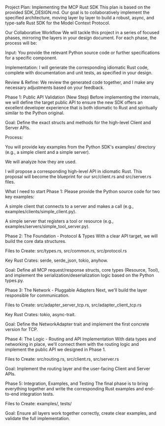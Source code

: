 Project Plan: Implementing the MCP Rust SDK
This plan is based on the provided SDK_DESIGN.md. Our goal is to collaboratively implement the specified architecture, moving layer by layer to build a robust, async, and type-safe Rust SDK for the Model Context Protocol.

Our Collaborative Workflow
We will tackle this project in a series of focused phases, mirroring the layers in your design document. For each phase, the process will be:

Input: You provide the relevant Python source code or further specifications for a specific component.

Implementation: I will generate the corresponding idiomatic Rust code, complete with documentation and unit tests, as specified in your design.

Review & Refine: We review the generated code together, and I make any necessary adjustments based on your feedback.

Phase 1: Public API Validation (New Step)
Before implementing the internals, we will define the target public API to ensure the new SDK offers an excellent developer experience that is both idiomatic to Rust and spiritually similar to the Python original.

Goal: Define the exact structs and methods for the high-level Client and Server APIs.

Process:

You will provide key examples from the Python SDK's examples/ directory (e.g., a simple client and a simple server).

We will analyze how they are used.

I will propose a corresponding high-level API in idiomatic Rust. This proposal will become the blueprint for our src/client.rs and src/server.rs files.

What I need to start Phase 1:
Please provide the Python source code for two key examples:

A simple client that connects to a server and makes a call (e.g., examples/clients/simple_client.py).

A simple server that registers a tool or resource (e.g., examples/servers/simple_tool_server.py).

Phase 2: The Foundation - Protocol & Types
With a clear API target, we will build the core data structures.

Files to Create: src/types.rs, src/common.rs, src/protocol.rs

Key Rust Crates: serde, serde_json, tokio, anyhow.

Goal: Define all MCP request/response structs, core types (Resource, Tool), and implement the serialization/deserialization logic based on the Python types.py.

Phase 3: The Network - Pluggable Adapters
Next, we'll build the layer responsible for communication.

Files to Create: src/adapter_server_tcp.rs, src/adapter_client_tcp.rs

Key Rust Crates: tokio, async-trait.

Goal: Define the NetworkAdapter trait and implement the first concrete version for TCP.

Phase 4: The Logic - Routing and API Implementation
With data types and networking in place, we'll connect them with the routing logic and implement the public API we designed in Phase 1.

Files to Create: src/routing.rs, src/client.rs, src/server.rs

Goal: Implement the routing layer and the user-facing Client and Server APIs.

Phase 5: Integration, Examples, and Testing
The final phase is to bring everything together and write the corresponding Rust examples and end-to-end integration tests.

Files to Create: examples/, tests/

Goal: Ensure all layers work together correctly, create clear examples, and validate the full implementation.
